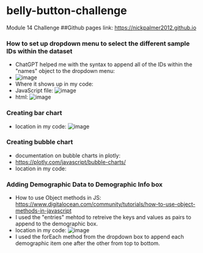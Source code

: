 # belly-button-challenge
Module 14 Challenge
##Github pages link: https://nickpalmer2012.github.io
### How to set up dropdown menu to select the different sample IDs within the dataset
- ChatGPT helped me with the syntax to append all of the IDs within the "names" object to the dropdown menu:
- ![image](https://github.com/nickpalmer2012/belly-button-challenge/assets/128104435/cebb9217-7b4e-4661-af37-512b2994b5f2)
- Where it shows up in my code:
- JavaScript file: ![image](https://github.com/nickpalmer2012/belly-button-challenge/assets/128104435/6af7eae6-31e6-4e1f-81f2-fa97d75e94cf)
- html: ![image](https://github.com/nickpalmer2012/belly-button-challenge/assets/128104435/70a09f37-a79c-4874-94e6-d1cbf49283c2)

### Creating bar chart 
- location in my code: ![image](https://github.com/nickpalmer2012/belly-button-challenge/assets/128104435/519fc495-45e0-4ee5-9f5e-36f5c3d4c1cb)


### Creating bubble chart
- documentation on bubble charts in plotly:
- https://plotly.com/javascript/bubble-charts/
- location in my code:

### Adding Demographic Data to Demographic Info box
- How to use Object methods in JS: https://www.digitalocean.com/community/tutorials/how-to-use-object-methods-in-javascript
- I used the "entries" mehtod to retreive the keys and values as pairs to append to the demographic box.
- location in my code: ![image](https://github.com/nickpalmer2012/belly-button-challenge/assets/128104435/bb71ab97-726b-454e-85a1-c800600ac171)
- I used the forEach method from the dropdown box to append each demographic item one after the other from top to bottom. 


